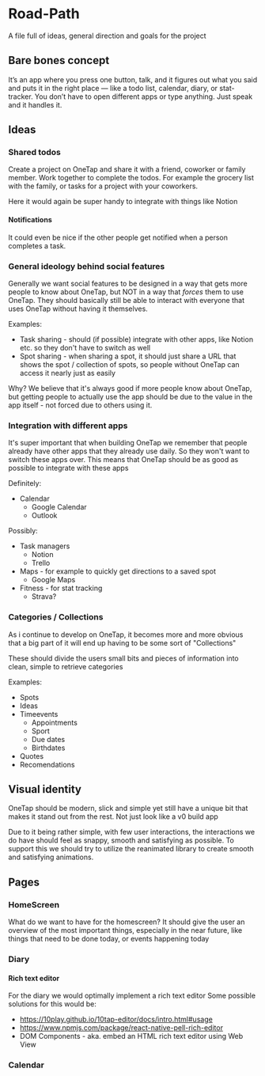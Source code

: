 # Road-Path

A file full of ideas, general direction and goals for the project

## Bare bones concept

It’s an app where you press one button, talk, and it figures out what you said and puts it in the right place — like a todo list, calendar, diary, or stat-tracker.
You don’t have to open different apps or type anything. Just speak and it handles it.

## Ideas

### Shared todos

Create a project on OneTap and share it with a friend, coworker or family member. Work together to complete the todos.
For example the grocery list with the family, or tasks for a project with your coworkers.

Here it would again be super handy to integrate with things like Notion

#### Notifications

It could even be nice if the other people get notified when a person completes a task.

### General ideology behind social features

Generally we want social features to be designed in a way that gets more people to know about OneTap, but NOT in a way that _forces_ them to use OneTap. They should basically still be able to interact with everyone that uses OneTap without having it themselves.

Examples:

- Task sharing - should (if possible) integrate with other apps, like Notion etc. so they don't have to switch as well
- Spot sharing - when sharing a spot, it should just share a URL that shows the spot / collection of spots, so people without OneTap can access it nearly just as easily

Why? We believe that it's always good if more people know about OneTap, but getting people to actually use the app should be due to the value in the app itself - not forced due to others using it.

### Integration with different apps

It's super important that when building OneTap we remember that people already have other apps that they already use daily. So they won't want to switch these apps over. This means that OneTap should be as good as possible to integrate with these apps

Definitely:

- Calendar
  - Google Calendar
  - Outlook

Possibly:

- Task managers
  - Notion
  - Trello
- Maps - for example to quickly get directions to a saved spot
  - Google Maps
- Fitness - for stat tracking
  - Strava?

### Categories / Collections

As i continue to develop on OneTap, it becomes more and more obvious that a big part of it will end up having to be some sort of "Collections"

These should divide the users small bits and pieces of information into clean, simple to retrieve categories

Examples:

- Spots
- Ideas
- Timeevents
  - Appointments
  - Sport
  - Due dates
  - Birthdates
- Quotes
- Recomendations

## Visual identity

OneTap should be modern, slick and simple yet still have a unique bit that makes it stand out from the rest. Not just look like a v0 build app

Due to it being rather simple, with few user interactions, the interactions we do have should feel as snappy, smooth and satisfying as possible. To support this we should try to utilize the reanimated library to create smooth and satisfying animations.

## Pages

### HomeScreen

What do we want to have for the homescreen?
It should give the user an overview of the most important things, especially in the near future, like things that need to be done today, or events happening today

### Diary

#### Rich text editor

For the diary we would optimally implement a rich text editor
Some possible solutions for this would be:

- https://10play.github.io/10tap-editor/docs/intro.html#usage
- https://www.npmjs.com/package/react-native-pell-rich-editor
- DOM Components - aka. embed an HTML rich text editor using Web View

### Calendar
